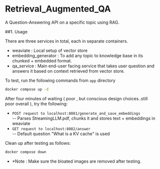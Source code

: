 # Retrieval_Augmented_QA
A Question-Answering API on a specific topic using RAG.

##1. Usage

There are three services in total, each in separate containers.
- weaviate : Local setup of vector store
- embedding_generator : To add any topic to knowledge base in its chunked + embedded format.
- qa_service : Main end-user facing service that takes user question and answers it based on context retrieved from vector store. 

To test, run the following commands from `app` directory

```bash
docker compose up -d 
```
After four minutes of waiting ( poor , but conscious design choices..still poor overall ), try the following:
- `POST request to localhost:8081/generate_and_save_embeddings` \
  -- Parses StreamingLLM.pdf, chunks it and stores text + embeddings in weaviate
- `GET request to localhost:8082/answer` \
  -- Default question "What is a KV cache" is used

Clean up after testing as follows:
```bash
docker compose down
```
- *Note : Make sure the bloated images are removed after testing.


